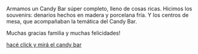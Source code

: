 Armamos un Candy Bar súper completo, lleno de cosas ricas.
Hicimos los souvenirs: denarios hechos en madera y porcelana fría.
Y los centros de mesa, que acompañaban la temática del Candy Bar.

Muchas gracias familia y muchas felicidades!

[hacé click y mirá el candy bar](/eventos/bautismos/candybar/angelical)

